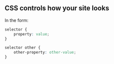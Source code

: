 ---
---

## CSS controls how your site looks

In the form:

``` CSS
selector {
    property: value;
}

selector other {
    other-property: other-value;
}
```
